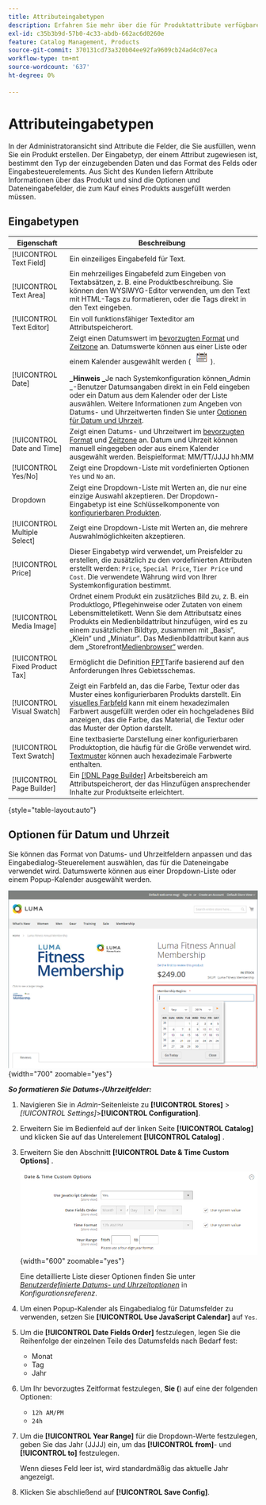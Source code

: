 ```yaml
---
title: Attributeingabetypen
description: Erfahren Sie mehr über die für Produktattribute verfügbaren Eingabetypen, die den Typ der einzugebenden Daten und das Format des Felds oder Eingabesteuerelements bestimmen.
exl-id: c35b3b9d-57b0-4c33-abdb-662ac6d0260e
feature: Catalog Management, Products
source-git-commit: 370131cd73a320b04ee92fa9609cb24ad4c07eca
workflow-type: tm+mt
source-wordcount: '637'
ht-degree: 0%

---
```


# Attributeingabetypen

In der Administratoransicht sind Attribute die Felder, die Sie ausfüllen, wenn Sie ein Produkt erstellen. Der Eingabetyp, der einem Attribut zugewiesen ist, bestimmt den Typ der einzugebenden Daten und das Format des Felds oder Eingabesteuerelements. Aus Sicht des Kunden liefern Attribute Informationen über das Produkt und sind die Optionen und Dateneingabefelder, die zum Kauf eines Produkts ausgefüllt werden müssen.

## Eingabetypen

| Eigenschaft | Beschreibung |
|--- |--- |
| [!UICONTROL Text Field] | Ein einzeiliges Eingabefeld für Text. |
| [!UICONTROL Text Area] | Ein mehrzeiliges Eingabefeld zum Eingeben von Textabsätzen, z. B. eine Produktbeschreibung. Sie können den WYSIWYG-Editor verwenden, um den Text mit HTML-Tags zu formatieren, oder die Tags direkt in den Text eingeben. |
| [!UICONTROL Text Editor] | Ein voll funktionsfähiger Texteditor am Attributspeicherort. |
| [!UICONTROL Date] | Zeigt einen Datumswert im [bevorzugten Format](#date-and-time-options) und [Zeitzone](../getting-started/store-details.md#locale-options) an. Datumswerte können aus einer Liste oder einem Kalender ausgewählt werden ( ![Kalendersymbol](../assets/icon-calendar.png) ). <br/><br/>**_Hinweis _**&#x200B;Je nach Systemkonfiguration können_Admin _-Benutzer Datumsangaben direkt in ein Feld eingeben oder ein Datum aus dem Kalender oder der Liste auswählen. Weitere Informationen zum Angeben von Datums- und Uhrzeitwerten finden Sie unter [Optionen für Datum und Uhrzeit](#date-and-time-options). |
| [!UICONTROL Date and Time] | Zeigt einen Datums- und Uhrzeitwert im [bevorzugten Format](#date-and-time-options) und [Zeitzone](../getting-started/store-details.md#locale-options) an. Datum und Uhrzeit können manuell eingegeben oder aus einem Kalender ausgewählt werden. Beispielformat: MM/TT/JJJJ hh:MM |
| [!UICONTROL Yes/No] | Zeigt eine Dropdown-Liste mit vordefinierten Optionen `Yes` und `No` an. |
| Dropdown | Zeigt eine Dropdown-Liste mit Werten an, die nur eine einzige Auswahl akzeptieren. Der Dropdown-Eingabetyp ist eine Schlüsselkomponente von [konfigurierbaren Produkten](../catalog/product-create-configurable.md). |
| [!UICONTROL Multiple Select] | Zeigt eine Dropdown-Liste mit Werten an, die mehrere Auswahlmöglichkeiten akzeptieren. |
| [!UICONTROL Price] | Dieser Eingabetyp wird verwendet, um Preisfelder zu erstellen, die zusätzlich zu den vordefinierten Attributen erstellt werden: `Price`, `Special Price`, `Tier Price` und `Cost`. Die verwendete Währung wird von Ihrer Systemkonfiguration bestimmt. |
| [!UICONTROL Media Image] | Ordnet einem Produkt ein zusätzliches Bild zu, z. B. ein Produktlogo, Pflegehinweise oder Zutaten von einem Lebensmitteletikett. Wenn Sie dem Attributsatz eines Produkts ein Medienbildattribut hinzufügen, wird es zu einem zusätzlichen Bildtyp, zusammen mit „Basis“, „Klein“ und „Miniatur“. Das Medienbildattribut kann aus dem „Storefront[Medienbrowser“ &#x200B;](catalog-images-video.md#storefront-media-browser) werden. |
| [!UICONTROL Fixed Product Tax] | Ermöglicht die Definition [FPT](../stores-purchase/fixed-product-tax.md)Tarife basierend auf den Anforderungen Ihres Gebietsschemas. |
| [!UICONTROL Visual Swatch] | Zeigt ein Farbfeld an, das die Farbe, Textur oder das Muster eines konfigurierbaren Produkts darstellt. Ein [visuelles Farbfeld](swatches.md) kann mit einem hexadezimalen Farbwert ausgefüllt werden oder ein hochgeladenes Bild anzeigen, das die Farbe, das Material, die Textur oder das Muster der Option darstellt. |
| [!UICONTROL Text Swatch] | Eine textbasierte Darstellung einer konfigurierbaren Produktoption, die häufig für die Größe verwendet wird. [Textmuster](swatches.md) können auch hexadezimale Farbwerte enthalten. |
| [!UICONTROL Page Builder] | Ein [[!DNL Page Builder]](../page-builder/workspace.md) Arbeitsbereich am Attributspeicherort, der das Hinzufügen ansprechender Inhalte zur Produktseite erleichtert. |

{style="table-layout:auto"}

## Optionen für Datum und Uhrzeit

Sie können das Format von Datums- und Uhrzeitfeldern anpassen und das Eingabedialog-Steuerelement auswählen, das für die Dateneingabe verwendet wird. Datumswerte können aus einer Dropdown-Liste oder einem Popup-Kalender ausgewählt werden.

![Beispiel - Popup-Kalender der Storefront](./assets/storefront-popup-calendar.png){width="700" zoomable="yes"}

**_So formatieren Sie Datums-/Uhrzeitfelder:_**

1. Navigieren Sie in _Admin_-Seitenleiste zu **[!UICONTROL Stores]** > _[!UICONTROL Settings]_>**[!UICONTROL Configuration]**.

1. Erweitern Sie im Bedienfeld auf der linken Seite **[!UICONTROL Catalog]** und klicken Sie auf das Unterelement **[!UICONTROL Catalog]** .

1. Erweitern Sie den Abschnitt **[!UICONTROL Date & Time Custom Options]** .

   ![Katalogkonfiguration - Datums- und Uhrzeitoptionen](../configuration-reference/catalog/assets/catalog-date-time-custom-options.png){width="600" zoomable="yes"}

   Eine detaillierte Liste dieser Optionen finden Sie unter [_Benutzerdefinierte Datums- und Uhrzeitoptionen_](../configuration-reference/catalog/catalog.md) in _Konfigurationsreferenz_.

1. Um einen Popup-Kalender als Eingabedialog für Datumsfelder zu verwenden, setzen Sie **[!UICONTROL Use JavaScript Calendar]** auf `Yes`.

1. Um die **[!UICONTROL Date Fields Order]** festzulegen, legen Sie die Reihenfolge der einzelnen Teile des Datumsfelds nach Bedarf fest:

   - Monat
   - Tag
   - Jahr

1. Um Ihr bevorzugtes Zeitformat festzulegen, **Sie (**) auf eine der folgenden Optionen:

   - `12h AM/PM`
   - `24h`

1. Um die **[!UICONTROL Year Range]** für die Dropdown-Werte festzulegen, geben Sie das Jahr (JJJJ) ein, um das **[!UICONTROL from]**- und **[!UICONTROL to]** festzulegen.

   Wenn dieses Feld leer ist, wird standardmäßig das aktuelle Jahr angezeigt.

1. Klicken Sie abschließend auf **[!UICONTROL Save Config]**.
